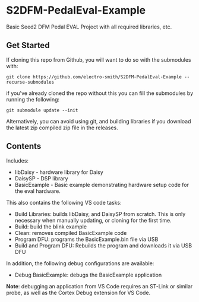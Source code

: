 # S2DFM-PedalEval-Example

Basic Seed2 DFM Pedal EVAL Project with all required libraries, etc.

## Get Started

If cloning this repo from Github, you will want to do so with the submodules with:

```console
git clone https://github.com/electro-smith/S2DFM-PedalEval-Example --recurse-submodules
```

if you've already cloned the repo without this you can fill the submodules by running the following:

```console
git submodule update --init
```

Alternatively, you can avoid using git, and building libraries if you download the latest zip compiled zip file in the releases.

## Contents

Includes:

* libDaisy - hardware library for Daisy
* DaisySP - DSP library
* BasicExample - Basic example demonstrating hardware setup code for the eval hardware.

This also contains the following VS code tasks:

* Build Libraries: builds libDaisy, and DaisySP from scratch. This is only necessary when manually updating, or cloning for the first time.
* Build: build the blink example
* Clean: removes compiled BasicExample code
* Program DFU: programs the BasicExample.bin file via USB
* Build and Program DFU: Rebuilds the program and downloads it via USB DFU

In addition, the following debug configurations are available:

* Debug BasicExample: debugs the BasicExample application

**Note**: debugging an application from VS Code requires an ST-Link or similar probe, as well as the Cortex Debug extension for VS Code.
